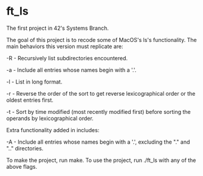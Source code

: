 # ft_ls
The first project in 42's Systems Branch.

The goal of this project is to recode some of MacOS's ls's functionality.  The main behaviors this version must replicate are:

-R - Recursively list subdirectories encountered.

-a - Include all entries whose names begin with a '.'.

-l - List in long format.

-r - Reverse the order of the sort to get reverse lexicographical order or the oldest entries first.

-t - Sort by time modified (most recently modified first) before sorting the operands by lexicographical order.

Extra functionality added in includes:

-A - Include all entries whose names begin with a '.', excluding the "." and ".." directories.

To make the project, run make.
To use the project, run ./ft_ls with any of the above flags.
